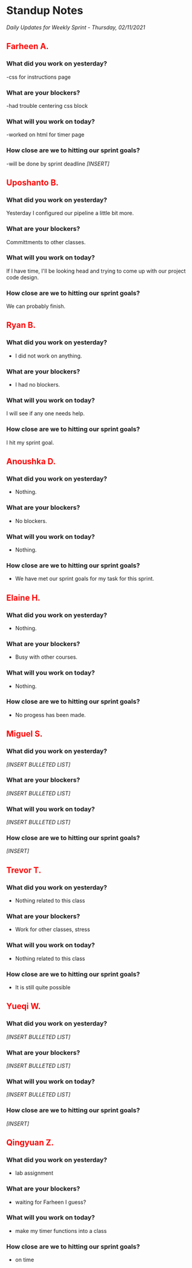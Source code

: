 # Standup Notes

_Daily Updates for Weekly Sprint - Thursday, 02/11/2021_

## <span style="color: red;">Farheen A.</span>

### What did you work on yesterday?

-css for instructions page
### What are your blockers?

-had trouble centering css block
### What will you work on today?

-worked on html for timer page
### How close are we to hitting our sprint goals?
-will be done by sprint deadline
_[INSERT]_

## <span style="color: red;">Uposhanto B.</span>

### What did you work on yesterday?

Yesterday I configured our pipeline a little bit more.

### What are your blockers?

Committments to other classes.

### What will you work on today?

If I have time, I'll be looking head and trying to come up with our project code design.

### How close are we to hitting our sprint goals?

We can probably finish.

## <span style="color: red;">Ryan B.</span>

### What did you work on yesterday?

- I did not work on anything.

### What are your blockers?

- I had no blockers.

### What will you work on today?

I will see if any one needs help.

### How close are we to hitting our sprint goals?

I hit my sprint goal.

## <span style="color: red;">Anoushka D.</span>

### What did you work on yesterday?
- Nothing.

### What are your blockers?
- No blockers.

### What will you work on today?
- Nothing.

### How close are we to hitting our sprint goals?
- We have met our sprint goals for my task for this sprint.

## <span style="color: red;">Elaine H.</span>

### What did you work on yesterday?
- Nothing.

### What are your blockers?
- Busy with other courses.

### What will you work on today?
- Nothing.

### How close are we to hitting our sprint goals?
- No progess has been made.

## <span style="color: red;">Miguel S.</span>

### What did you work on yesterday?

_[INSERT BULLETED LIST]_

### What are your blockers?

_[INSERT BULLETED LIST]_

### What will you work on today?

_[INSERT BULLETED LIST]_

### How close are we to hitting our sprint goals?

_[INSERT]_

## <span style="color: red;">Trevor T.</span>

### What did you work on yesterday?

- Nothing related to this class

### What are your blockers?

- Work for other classes, stress

### What will you work on today?

- Nothing related to this class

### How close are we to hitting our sprint goals?

- It is still quite possible

## <span style="color: red;">Yueqi W.</span>

### What did you work on yesterday?

_[INSERT BULLETED LIST]_

### What are your blockers?

_[INSERT BULLETED LIST]_

### What will you work on today?

_[INSERT BULLETED LIST]_

### How close are we to hitting our sprint goals?

_[INSERT]_

## <span style="color: red;">Qingyuan Z.</span>

### What did you work on yesterday?

- lab assignment

### What are your blockers?

- waiting for Farheen I guess?

### What will you work on today?

- make my timer functions into a class

### How close are we to hitting our sprint goals?

- on time
